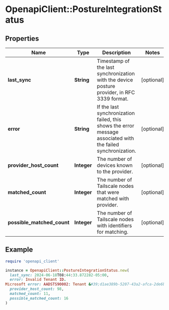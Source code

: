 # OpenapiClient::PostureIntegrationStatus

## Properties

| Name | Type | Description | Notes |
| ---- | ---- | ----------- | ----- |
| **last_sync** | **String** | Timestamp of the last synchronization with the device posture provider, in RFC 3339 format. | [optional] |
| **error** | **String** | If the last synchronization failed, this shows the error message associated with the failed synchronization. | [optional] |
| **provider_host_count** | **Integer** | The number of devices known to the provider. | [optional] |
| **matched_count** | **Integer** | The number of Tailscale nodes that were matched with provider. | [optional] |
| **possible_matched_count** | **Integer** | The number of Tailscale nodes with identifiers for matching. | [optional] |

## Example

```ruby
require 'openapi_client'

instance = OpenapiClient::PostureIntegrationStatus.new(
  last_sync: 2024-06-18T08:44:33.872282-05:00,
  error: Invalid Tenant ID.
Microsoft error: AADSTS90002: Tenant &#39;d1ae389b-5207-43a2-afca-2de6b03ac7e3&#39; not found. Check to make sure you have the correct tenant ID and are signing into the correct cloud. Check with your subscription administrator, this may happen if there are no active subscriptions for the tenant. Trace ID: f6237360-98a2-4889-913b-e3d80aba7d00 Correlation ID: a2024a6e-7757-4406-8a8d-1b6ac2e03ad5 Timestamp: 2024-06-18 13:44:33Z,
  provider_host_count: 98,
  matched_count: 11,
  possible_matched_count: 16
)
```

